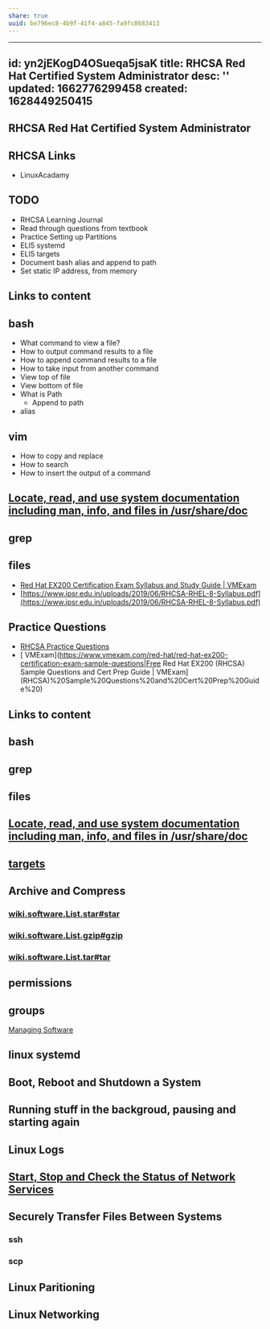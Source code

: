 ```yaml
---
share: true
uuid: be796ec8-4b9f-41f4-a845-fa9fc8683413
---
```

---
id: yn2jEKogD4OSueqa5jsaK
title: RHCSA Red Hat Certified System Administrator
desc: ''
updated: 1662776299458
created: 1628449250415
---

RHCSA Red Hat Certified System Administrator
--------------------------------------------

RHCSA Links
-----------

*   LinuxAcadamy

TODO
----

*   RHCSA Learning Journal
*   Read through questions from textbook
*   Practice Setting up Partitions
*   ELI5 systemd
*   ELI5 targets
*   Document bash alias and append to path
*   Set static IP address, from memory

Links to content
----------------

bash
----

*   What command to view a file?
*   How to output command results to a file
*   How to append command results to a file
*   How to take input from another command
*   View top of file
*   View bottom of file
*   What is Path
    *   Append to path
*   alias

vim
---

*   How to copy and replace
*   How to search
*   How to insert the output of a command

[Locate, read, and use system documentation including man, info, and files in /usr/share/doc](/undefined)
-----------------------------------------------------------------------------------------------------------------

grep
----

files
-----

*   [Red Hat EX200 Certification Exam Syllabus and Study Guide | VMExam](https://www.vmexam.com/red-hat/red-hat-ex200-rhcsa-certification-exam-syllabus)
*   [https://www.ipsr.edu.in/uploads/2019/06/RHCSA-RHEL-8-Syllabus.pdf](https://www.ipsr.edu.in/uploads/2019/06/RHCSA-RHEL-8-Syllabus.pdf)

Practice Questions
------------------

*   [RHCSA Practice Questions](https://rhcsapracticequestions.com/questions/questions)
*   [ VMExam](https://www.vmexam.com/red-hat/red-hat-ex200-certification-exam-sample-questions|Free Red Hat EX200 (RHCSA) Sample Questions and Cert Prep Guide | VMExam](RHCSA)%20Sample%20Questions%20and%20Cert%20Prep%20Guide%20)

Links to content
----------------

bash
----

grep
----

files
-----

[Locate, read, and use system documentation including man, info, and files in /usr/share/doc](/undefined)
-----------------------------------------------------------------------------------------------------------------

[targets](/undefined)
-----------------------------------------------------------------------------

Archive and Compress
--------------------

### [wiki.software.List.star#star](/undefined)

### [wiki.software.List.gzip#gzip](/undefined)

### [wiki.software.List.tar#tar](/undefined)

permissions
-----------

groups
------

[Managing Software](/undefined)

linux systemd
-------------

Boot, Reboot and Shutdown a System
----------------------------------

Running stuff in the backgroud, pausing and starting again
----------------------------------------------------------

Linux Logs
----------

[Start, Stop and Check the Status of Network Services](/undefined)
--------------------------------------------------------------------------

Securely Transfer Files Between Systems
---------------------------------------

### ssh

### scp

Linux Paritioning
-----------------

Linux Networking
----------------
